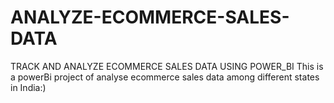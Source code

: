# ANALYZE-ECOMMERCE-SALES-DATA
TRACK AND ANALYZE ECOMMERCE SALES DATA USING POWER_BI
This is a powerBi project of analyse ecommerce sales data among different states in India:)

